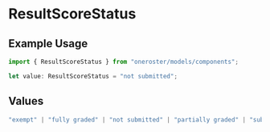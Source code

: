 # ResultScoreStatus

## Example Usage

```typescript
import { ResultScoreStatus } from "oneroster/models/components";

let value: ResultScoreStatus = "not submitted";
```

## Values

```typescript
"exempt" | "fully graded" | "not submitted" | "partially graded" | "submitted"
```